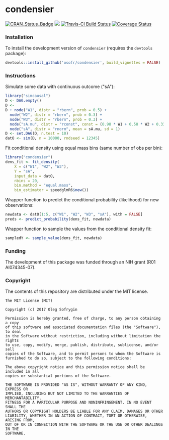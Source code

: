 condensier
==========

[![CRAN_Status_Badge](http://www.r-pkg.org/badges/version/condensier)](http://cran.r-project.org/package=condensier)
[![](http://cranlogs.r-pkg.org/badges/condensier)](http://cran.rstudio.com/web/packages/condensier/index.html)
[![Travis-CI Build Status](https://travis-ci.org/osofr/condensier.svg?branch=master)](https://travis-ci.org/osofr/condensier)
[![Coverage Status](https://img.shields.io/codecov/c/github/osofr/condensier/master.svg)](https://codecov.io/github/osofr/condensier?branch=master)

<!-- [![Coverage Status](https://coveralls.io/repos/github/osofr/condensier/badge.svg?branch=master)](https://coveralls.io/github/osofr/condensier?branch=master)
 -->
 
### Installation

To install the development version of `condensier` (requires the `devtools` package):

```R
devtools::install_github('osofr/condensier', build_vignettes = FALSE)
```


### Instructions

Simulate some data with continuous outcome ("sA"):

```R
library("simcausal")
D <- DAG.empty()
D <-
D + node("W1", distr = "rbern", prob = 0.5) +
  node("W2", distr = "rbern", prob = 0.3) +
  node("W3", distr = "rbern", prob = 0.3) +
  node("sA.mu", distr = "rconst", const = (0.98 * W1 + 0.58 * W2 + 0.33 * W3)) +
  node("sA", distr = "rnorm", mean = sA.mu, sd = 1)
D <- set.DAG(D, n.test = 10)
datO <- sim(D, n = 10000, rndseed = 12345)
```

Fit conditional density using equal mass bins (same number of obs per bin):

```R
library("condensier")
dens_fit <- fit_density(
    X = c("W1", "W2", "W3"), 
    Y = "sA", 
    input_data = datO, 
    nbins = 20, 
    bin.method = "equal.mass",
    bin_estimator = speedglmR6$new())
```

Wrapper function to predict the conditional probability (likelihood) for new observations:

```R
newdata <- datO[1:5, c("W1", "W2", "W3", "sA"), with = FALSE]
preds <- predict_probability(dens_fit, newdata)
```

Wrapper function to sample the values from the conditional density fit:
```R
sampledY <- sample_value(dens_fit, newdata)
```

### Funding
The development of this package was funded through an NIH grant (R01 AI074345-07).

### Copyright
The contents of this repository are distributed under the MIT license.
```
The MIT License (MIT)

Copyright (c) 2017 Oleg Sofrygin 

Permission is hereby granted, free of charge, to any person obtaining a copy
of this software and associated documentation files (the "Software"), to deal
in the Software without restriction, including without limitation the rights
to use, copy, modify, merge, publish, distribute, sublicense, and/or sell
copies of the Software, and to permit persons to whom the Software is
furnished to do so, subject to the following conditions:

The above copyright notice and this permission notice shall be included in all
copies or substantial portions of the Software.

THE SOFTWARE IS PROVIDED "AS IS", WITHOUT WARRANTY OF ANY KIND, EXPRESS OR
IMPLIED, INCLUDING BUT NOT LIMITED TO THE WARRANTIES OF MERCHANTABILITY,
FITNESS FOR A PARTICULAR PURPOSE AND NONINFRINGEMENT. IN NO EVENT SHALL THE
AUTHORS OR COPYRIGHT HOLDERS BE LIABLE FOR ANY CLAIM, DAMAGES OR OTHER
LIABILITY, WHETHER IN AN ACTION OF CONTRACT, TORT OR OTHERWISE, ARISING FROM,
OUT OF OR IN CONNECTION WITH THE SOFTWARE OR THE USE OR OTHER DEALINGS IN THE
SOFTWARE.
```
